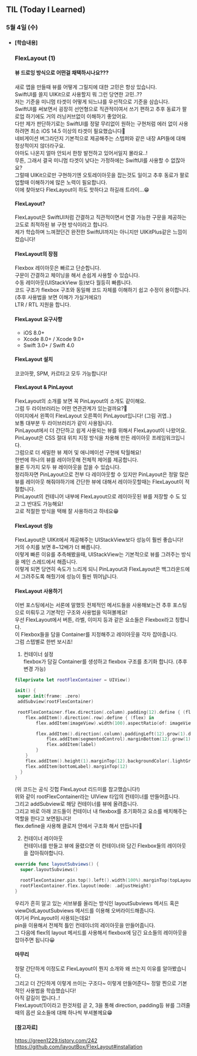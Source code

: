 ## TIL (Today I Learned)

### 5월 4일 (수)   

- #### [학습내용]    
  ### FlexLayout (1)         
  
  #### 뷰 드로잉 방식으로 어떤걸 채택하시나요???      
  새로 앱을 만들때 뷰를 어떻게 그릴지에 대한 고민은 항상 있습니다.   
  SwiftUI를 쓸지 UIKit으로 사용할지 뭐 그런 당연한 고민..??      
  저는 기준을 미니멈 타겟이 어떻게 되느냐를 우선적으로 기준을 삼습니다.   
  SwiftUI를 써보면서 굉장히 선언형으로 직관적이여서 쓰기 편하고 추후 동료가 팔로업 하기에도 거의 러닝커브없이 이해하기 좋았어요.    
  다만 제가 판단하기로는 SwiftUI를 정말 무리없이 원하는 구현처럼 에러 없이 사용하려면 최소 iOS 14.5 이상의 타겟이 필요했습니다🥲   
  네비게이션 버그라던지 기본적으로 제공해주는 스텝퍼와 같은 내장 API들에 대해 정상적이지 않더라구요.   
  아마도 나온지 얼마 안되서 한창 발전하고 있어서일지 몰라요..!    
  무튼, 그래서 결국 미니멈 타겟이 낮다는 가정하에는 SwiftUI를 사용할 수 없잖아요?    
  그럴때 UIKit으로만 구현하기엔 오토레이아웃을 잡는것도 일이고 추후 동료가 팔로업할때 이해하기에 많은 노력이 필요합니다.   
  이에 찾아보다 FlexLayout이 하도 핫하다고 하길래 트라이...😁   

  #### FlexLayout?   
  FlexLayout은 SwiftUI처럼 간결하고 직관적이면서 연결 가능한 구문을 제공하는 고도로 최적하된 뷰 구현 방식이라고 합니다.    
  제가 학습하며 느껴졌던건 완전한 SwiftUI까지는 아니지만 UIKitPlus같은 느낌이 컸습니다!   

  #### FlexLayout의 장점   
  Flexbox 레이아웃은 빠르고 단순합니다.   
  구문이 간결하고 체이닝을 해서 손쉽게 사용할 수 있습니다.   
  수동 레이아웃(UIStackView 등)보다 월등히 빠릅니다.   
  코드 구조가 flexbox 구조와 동일해 코드 자체를 이해하기 쉽고 수정이 용이합니다. (추후 사용법을 보면 이해가 가실거에요!)    
  LTR / RTL 지원을 합니다.    
  
  #### FlexLayout 요구사항   
  - iOS 8.0+   
  - Xcode 8.0+ / Xcode 9.0+   
  - Swift 3.0+ / Swift 4.0   
  
  #### FlexLayout 설치   
  코코아팟, SPM, 카르타고 모두 가능합니다!   

  #### FlexLayout & PinLayout   
  FlexLayout의 소개를 보면 꼭 PinLayout의 소개도 같이해요.   
  그럼 두 라이브러리는 어떤 연관관계가 있는걸까요?🤔    
  이미지에서 왼쪽이 FlexLayout 오른쪽이 PinLayout입니다! (그림 귀엽..)    
  보통 대부분 두 라이브러리가 같이 사용됩니다.   
  PinLayout에서 더 간단하고 쉽게 사용되는 뷰를 위해서 FlexLayout이 나왔어요.    
  PinLayout은 CSS 절대 위치 지정 방식을 차용해 만든 레이아웃 프레임워크입니다.   
  그럼으로 더 세밀한 뷰 제어 및 애니메이션 구현에 탁월해요!     
  한번에 하나의 뷰를 레이아웃해 전체적 제어를 제공합니다.    
  물론 두가지 모두 뷰 레이아웃을 잡을 수 있습니다.    
  정리하자면 PinLayout으로 전부 다 레이아웃할 수 있지만 PinLayout은 정말 많은 뷰를 레이아웃 해줘야하기에 간단한 뷰에 대해서 레이아웃할때는 FlexLayout이 적절합니다.    
  PinLayout의 컨테니어 내부에 FlexLayout으로 레이아웃된 뷰를 저장할 수 도 있고 그 반대도 가능해요!    
  고로 적절한 방식을 택해 잘 사용하라고 하네요😁   

  #### FlexLayout 성능   
  FlexLayout은 UIKit에서 제공해주는 UIStackView보다 성능이 훨씬 좋습니다!   
  거의 수치를 보면 8~12배가 더 빠릅니다.    
  이렇게 빠른 이유를 추측해봤을때, UIStackView는 기본적으로 뷰를 그려주는 방식을 메인 스레드에서 해줍니다.    
  이렇게 되면 당연히 속도가 느리게 되니 PinLayout과 FlexLayout은 백그라운드에서 그려주도록 해줬기에 성능이 훨씬 뛰어납니다.   

  #### FlexLayout 사용하기   
  이번 포스팅에서는 서론에 말했듯 전체적인 메서드들을 사용해보는건 추후 포스팅으로 미뤄두고 기본적인 구조와 사용법을 익혀볼께요!    
  우선 FlexLayout에서 버튼, 라벨, 이미지 등과 같은 요소들은 Flexbox라고 칭합니다.    
  이 Flexbox들을 담을 Container를 지정해주고 레이아웃을 각자 잡아줍니다.    
  그럼 스텝별로 한번 보시죠!    

  1. 컨테이너 설정    
  flexbox가 담길 Container를 생성하고 flexbox 구조를 초기화 합니다. (추후 변경 가능)    
  ```swift
  fileprivate let rootFlexContainer = UIView()
  
  init() {
   super.init(frame: .zero)
   addSubview(rootFlexContainer)
  
   rootFlexContainer.flex.direction(.column).padding(12).define { (flex) in
      flex.addItem().direction(.row).define { (flex) in
          flex.addItem(imageView).width(100).aspectRatio(of: imageView)
  
          flex.addItem().direction(.column).paddingLeft(12).grow(1).define { (flex) in
              flex.addItem(segmentedControl).marginBottom(12).grow(1)
              flex.addItem(label)
          }
      }
      flex.addItem().height(1).marginTop(12).backgroundColor(.lightGray)
      flex.addItem(bottomLabel).marginTop(12)
    }
  }
  ```
  (위 코드는 공식 깃헙 FlexLayout 리드미를 참고했습니다!)    
  위와 같이 rootFlexContainer라는 UIView 타입의 컨테이너를 만들어줍니다.   
  그리고 addSubview로 해당 컨테이너를 뷰에 올려줍니다.    
  그리고 바로 아래 코드들이 컨테이너 내 flexbox를 초기화하고 요소를 배치해주는 역할을 한다고 보면됩니다!    
  flex.define을 사용해 클로저 안에서 구조화 해서 만듭니다🙌   

  2. 컨테이너 레이아웃   
  컨테이너를 만들고 뷰에 올렸으면 이 컨테이너와 담긴 Flexbox들의 레이아웃을 잡아줘야합니다.    
  ```swift
  override func layoutSubviews() {
    super.layoutSubviews() 
  
    rootFlexContainer.pin.top().left().width(100%).marginTop(topLayoutGuide)
    rootFlexContainer.flex.layout(mode: .adjustHeight)
  }
  ```
  우리가 흔히 알고 있는 서브뷰를 올리는 방식인 layoutSubviews 메서드 혹은 viewDidLayoutSubviews 메서드를 이용해 오버라이드해줍니다.     
  여기서 PinLayout이 사용되는데요!    
  pin을 이용해서 전체적 틀인 컨테이너의 레이아웃을 만들어줍니다.    
  그 다음에 flex의 layout 메서드를 사용해서 flexbox에 담긴 요소들의 레이아웃을 잡아주면 됩니다😀    

  #### 마무리    
  정말 간단하게 이정도로 FlexLayout이 뭔지 소개와 왜 쓰는지 이유를 알아봤습니다.   
  그리고 더 간단하게 이렇게 쓰이는 구조다~ 이렇게 만들어준다~ 정말 찐으로 기본적인 사용법을 학습했습니다!   
  아직 갈길이 멉니다..!   
  FlexLayout(1)이라고 한것처럼 곧 2, 3을 통해 direction, padding등 뷰를 그려줄때의 옵션 요소들에 대해 하나씩 부셔볼께요😁   

  #### [참고자료]    
  https://green1229.tistory.com/242    
  https://github.com/layoutBox/FlexLayout#installation    
